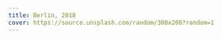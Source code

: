 ```yaml
---
title: Berlin, 2018
cover: https://source.unsplash.com/random/300x200?random=1
---
```


<img src="https://source.unsplash.com/random/1200x720?random=1" alt="">
<img src="https://source.unsplash.com/random/1200x720?random=2" alt="">
<img src="https://source.unsplash.com/random/1200x720?random=3" alt="">
<img src="https://source.unsplash.com/random/1200x720?random=4" alt="">
<img src="https://source.unsplash.com/random/1200x720?random=5" alt="">
<img src="https://source.unsplash.com/random/1200x720?random=6" alt="">
